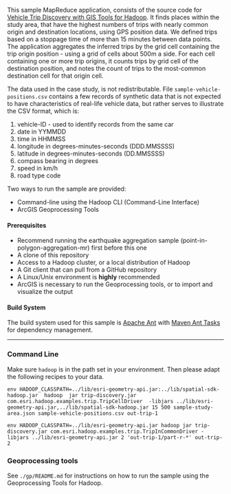 This sample MapReduce application, consists of the source code for
[Vehicle Trip Discovery with GIS Tools for Hadoop](http://blogs.esri.com/esri/arcgis/#tbd).
It finds places within the study area, that have the highest numbers of trips with nearly common
origin and destination locations, using GPS position data.
We defined trips based on a stoppage time of more than 15 minutes between data points.
The application aggregates the inferred trips by the grid cell containing the trip origin position -
using a grid of cells about 500m a side.  For each cell containing one or more trip origins,
it counts trips by grid cell of the destination position, and notes the count of trips to the
most-common destination cell for that origin cell.

The data used in the case study, is not redistributable.
File `sample-vehicle-positions.csv` contains a few records of synthetic data that is not expected
to have characteristics of real-life vehicle data, but rather serves to illustrate the CSV format,
which is:

1. vehicle-ID - used to identify records from the same car
2. date in YYMMDD
3. time in HHMMSS
4. longitude in degrees-minutes-seconds (DDD.MMSSSS)
5. latitude in degrees-minutes-seconds (DD.MMSSSS)
6. compass bearing in degrees
7. speed in km/h
8. road type code

Two ways to run the sample are provided:
* Command-line using the Hadoop CLI (Command-Line Interface)
* ArcGIS Geoprocessing Tools

#### Prerequisites

* Recommend running the earthquake aggregation sample (point-in-polygon-aggregation-mr) first before this one
* A clone of this repository
* Access to a Hadoop cluster, or a local distribution of Hadoop
* A Git client that can pull from a GitHub repository
* A Linux/Unix environment is **highly** recommended
* ArcGIS is necessary to run the Geoprocessing tools, or to import and visualize the output

#### Build System

The build system used for this sample is [Apache Ant](http://ant.apache.org/) with [Maven Ant Tasks](http://maven.apache.org/ant-tasks/download.html) for dependency management.  

***

### Command Line ##

Make sure `hadoop` is in the path set in your environment.
Then please adapt the following recipes to your data.

`env HADOOP_CLASSPATH=../lib/esri-geometry-api.jar:../lib/spatial-sdk-hadoop.jar  hadoop  jar trip-discovery.jar com.esri.hadoop.examples.trip.TripCellDriver  -libjars ../lib/esri-geometry-api.jar,../lib/spatial-sdk-hadoop.jar 15 500 sample-study-area.json sample-vehicle-positions.csv out-trip-1`

`env HADOOP_CLASSPATH=../lib/esri-geometry-api.jar hadoop jar trip-discovery.jar com.esri.hadoop.examples.trip.TripInCommonDriver -libjars ../lib/esri-geometry-api.jar 2 'out-trip-1/part-r-*' out-trip-2`

### Geoprocessing tools ###

See `./gp/README.md` for instructions on how to run the sample using the Geoprocessing Tools for Hadoop.
